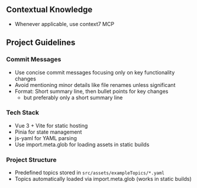 ## Contextual Knowledge

- Whenever applicable, use context7 MCP

## Project Guidelines

### Commit Messages
- Use concise commit messages focusing only on key functionality changes
- Avoid mentioning minor details like file renames unless significant
- Format: Short summary line, then bullet points for key changes
  - but preferably only a short summary line

### Tech Stack
- Vue 3 + Vite for static hosting
- Pinia for state management  
- js-yaml for YAML parsing
- Use import.meta.glob for loading assets in static builds

### Project Structure
- Predefined topics stored in `src/assets/exampleTopics/*.yaml`
- Topics automatically loaded via import.meta.glob (works in static builds)